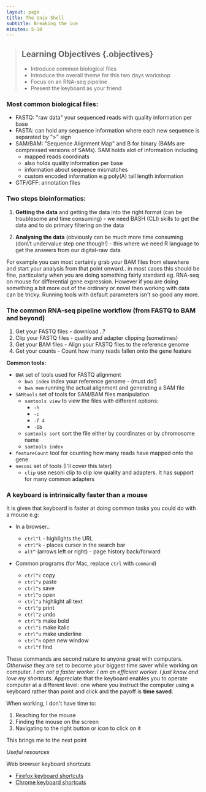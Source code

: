 ```yaml
---
layout: page
title: The Unix Shell
subtitle: Breaking the ice
minutes: 5-10
---
```

> ## Learning Objectives {.objectives}
>
> * Introduce common biological files
> * Introduce the overall theme for this two days workshop
> * Focus on an RNA-seq pipeline
> * Present the keyboard as your friend

### Most common biological files:

- FASTQ: "raw data" your sequenced reads with quality information per base
- FASTA: can hold any sequence information where each new sequence is separated by ">" sign
- SAM/BAM: "Sequence Alignment Map" and B for binary (BAMs are compressed versions of SAMs). SAM holds alot of information including
  * mapped reads coordinats
  * also holds quality information per base
  * information about sequence mismatches
  * custom encoded information e.g poly(A) tail length information
- GTF/GFF: annotation files

### Two steps bioinformatics:

1. **Getting the data** and getting the data into the right format (can be troublesome and time
consuming) - we need BASH (CLI) skills to get the data and to do primary filtering on the data

2. **Analysing the data** (obviously can be much more time consuming (don\’t undervalue step one though!) - 
this where we need R language to get the answers from our digital-raw data

For example you can most certainly grab your BAM files from elsewhere and start your analysis from that
point onward.. in most cases this should be fine, particularly when you are doing something fairly standard eg.
RNA-seq on mouse for differential gene expression. However if you are doing something a bit more out of the ordinary
or novel then working with data can be tricky. Running tools with default parameters isn't so good any more.

### The common RNA-seq pipeline workflow (from FASTQ to BAM and beyond)

1. Get your FASTQ files - download ..?
2. Clip your FASTQ files - quality and adapter clipping (sometimes)
3. Get your BAM files - Align your FASTQ files to the reference genome 
4. Get your counts - Count how many reads fallen onto the gene feature

__Common tools:__

- `BWA` set of tools used for FASTQ alignment
  * `bwa index` index your reference genome - (must do!)
  * `bwa mem` running the actual alignment and generating a SAM file
- `SAMtools` set of tools for SAM/BAM files manipulation
  * `samtools view` to view the files with different options:
    + `-h`
    + `-c`
    + `-f 4`
    + `-Sb`
  * `samtools sort` sort the file either by coordinates or by chromosome name
  * `samtools index` 
- `featureCount` tool for counting how many reads have mapped onto the gene
- `nesoni` set of tools (I'll cover this later)
  * `clip` use nesoni clip to clip low quality and adapters. It has support for many common adapters

### A keyboard is intrinsically faster than a mouse

It is given that keyboard is faster at doing common tasks you could do with a mouse e.g:

- In a browser..
  * `ctrl^l` - highlights the URL
  * `ctrl^k` - places cursor in the search bar
  * `alt^` (arrows left or right) - page history back/forward

- Common programs (for Mac, replace `ctrl` with `command`)
  * `ctrl^c` copy
  * `ctrl^v` paste
  * `ctrl^s` save
  * `ctrl^o` open
  * `ctrl^a` highlight all text
  * `ctrl^p` print
  * `ctrl^z` undo
  * `ctrl^b` make bold
  * `ctrl^i` make italic
  * `ctrl^u` make underline
  * `ctrl^n` open new window
  * `ctrl^f` find

These commands are second nature to anyone great with computers. _Otherwise_ they are set to become your biggest time saver while working on computer.
_I am not a faster worker. I am an efficient worker. I just know and love my shortcuts_.
Appreciate that the keyboard enables you to operate computer at a different level: one where you instruct the computer using a keyboard rather than point and click and the payoff is __time saved__.

When working, I don't have time to:

1. Reaching for the mouse
2. Finding the mouse on the screen
3. Navigating to the right button or icon to click on it

This brings me to the next point

_Useful resources_

Web browser keyboard shortcuts

- [Firefox keyboard shortcuts](https://support.mozilla.org/en-US/kb/keyboard-shortcuts-perform-firefox-tasks-quickly#w_navigation)
- [Chrome keyboard shortcuts](https://support.google.com/chrome/answer/157179?hl=en)
